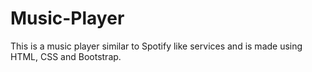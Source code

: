# Music-Player
This is a music player similar to Spotify like services and is made using HTML, CSS and Bootstrap.
